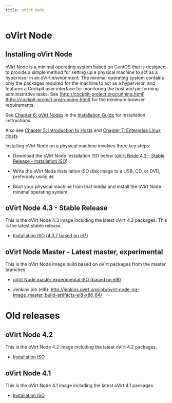 ```yaml
---
title: oVirt Node
---
```

# oVirt Node

## Installing oVirt Node

oVirt Node is a minimal operating system based on CentOS that is designed to provide a simple method for setting up a
physical machine to act as a hypervisor in an oVirt environment. The minimal operating system contains only the packages
required for the machine to act as a hypervisor, and features a Cockpit user interface for monitoring the host and
performing administrative tasks. See [http://cockpit-project.org/running.html](http://cockpit-project.org/running.html)
for the minimum browser requirements.

See [Chapter 6: oVirt Nodes](/documentation/install-guide/chap-oVirt_Nodes.html) in the [Installation Guide](/documentation/install-guide/)
for installation instructions.

Also see [Chapter 5: Introduction to Hosts](/documentation/install-guide/chap-Introduction_to_Hosts.html) and
[Chapter 7: Enterprise Linux Hosts](/documentation/install-guide/chap-Enterprise_Linux_Hosts.html)

Installing oVirt Node on a physical machine involves three key steps:

 * Download the oVirt Node Installation ISO below ([oVirt Node 4.3 - Stable Release - Installation ISO](https://www.ovirt.org/download/node.html#ovirt-node-43---stable-release))

 * Write the oVirt Node Installation ISO disk image to a USB, CD, or DVD, preferably using `dd`.

 * Boot your physical machine from that media and install the oVirt Node minimal operating system.

## oVirt Node 4.3 - Stable Release

This is the oVirt Node 4.3 image including the latest oVirt 4.3 packages. This is the latest stable release.

* [Installation ISO (4.3.7 based on el7)](https://resources.ovirt.org/pub/ovirt-4.3/iso/ovirt-node-ng-installer/4.3.7-2019112110/el7/ovirt-node-ng-installer-4.3.7-2019112110.el7.iso)

## oVirt Node Master - Latest master, experimental

This is the oVirt Node image build based on oVirt packages from the master branches.

* [oVirt Node master experimental ISO (based on el8)](http://jenkins.ovirt.org/job/ovirt-node-ng-image_master_build-artifacts-el8-x86_64/lastSuccessfulBuild/artifact/exported-artifacts/latest-installation-iso.html)

* Jenkins job (el8): <http://jenkins.ovirt.org/job/ovirt-node-ng-image_master_build-artifacts-el8-x86_64/>

# Old releases

## oVirt Node 4.2

This is the oVirt Node 4.2 image including the latest oVirt 4.2 packages.

* [Installation ISO](https://resources.ovirt.org/pub/ovirt-4.2/iso/ovirt-node-ng-installer/4.2.0-2019012210.el7/ovirt-node-ng-installer-4.2.0-2019012210.el7.iso)

## oVirt Node 4.1

This is the oVirt Node 4.1 image including the latest oVirt 4.1 packages.

* [Installation ISO](https://resources.ovirt.org/pub/ovirt-4.1/iso/ovirt-node-ng-installer-ovirt/4.1-2018012411/ovirt-node-ng-installer-ovirt-4.1-2018012411.iso)

